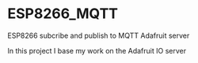 # ESP8266_MQTT
ESP8266 subcribe and publish to MQTT Adafruit server

In this project I base my work on the Adafruit IO server
